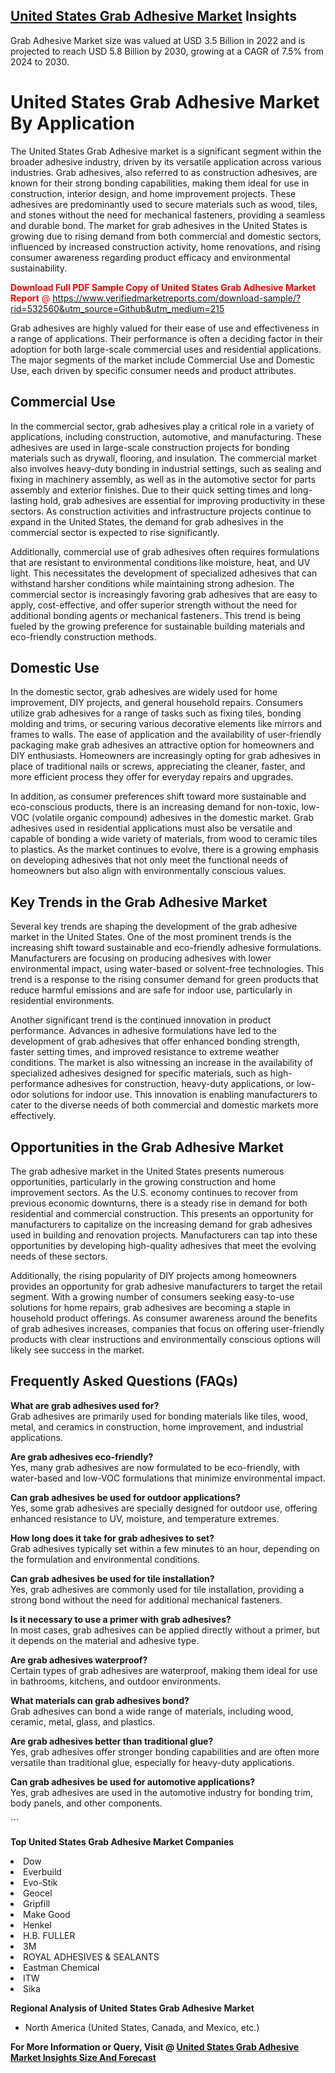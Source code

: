 <h2><a href="https://www.verifiedmarketreports.com/download-sample/?rid=532560&amp;utm_source=Github&amp;utm_medium=215" target="_blank">United States Grab Adhesive Market</a> Insights</h2><p>Grab Adhesive Market size was valued at USD 3.5 Billion in 2022 and is projected to reach USD 5.8 Billion by 2030, growing at a CAGR of 7.5% from 2024 to 2030.</p><p> <h1>United States Grab Adhesive Market By Application</h1> <p>The United States Grab Adhesive market is a significant segment within the broader adhesive industry, driven by its versatile application across various industries. Grab adhesives, also referred to as construction adhesives, are known for their strong bonding capabilities, making them ideal for use in construction, interior design, and home improvement projects. These adhesives are predominantly used to secure materials such as wood, tiles, and stones without the need for mechanical fasteners, providing a seamless and durable bond. The market for grab adhesives in the United States is growing due to rising demand from both commercial and domestic sectors, influenced by increased construction activity, home renovations, and rising consumer awareness regarding product efficacy and environmental sustainability. <p><span class=""><span style="color: #ff0000;"><strong>Download Full PDF Sample Copy of United States Grab Adhesive Market Report</strong> @ </span><a href="https://www.verifiedmarketreports.com/download-sample/?rid=532560&amp;utm_source=Github&amp;utm_medium=215" target="_blank">https://www.verifiedmarketreports.com/download-sample/?rid=532560&amp;utm_source=Github&amp;utm_medium=215</a></span></p> <p>Grab adhesives are highly valued for their ease of use and effectiveness in a range of applications. Their performance is often a deciding factor in their adoption for both large-scale commercial uses and residential applications. The major segments of the market include Commercial Use and Domestic Use, each driven by specific consumer needs and product attributes.</p> <h2>Commercial Use</h2> <p>In the commercial sector, grab adhesives play a critical role in a variety of applications, including construction, automotive, and manufacturing. These adhesives are used in large-scale construction projects for bonding materials such as drywall, flooring, and insulation. The commercial market also involves heavy-duty bonding in industrial settings, such as sealing and fixing in machinery assembly, as well as in the automotive sector for parts assembly and exterior finishes. Due to their quick setting times and long-lasting hold, grab adhesives are essential for improving productivity in these sectors. As construction activities and infrastructure projects continue to expand in the United States, the demand for grab adhesives in the commercial sector is expected to rise significantly. <p>Additionally, commercial use of grab adhesives often requires formulations that are resistant to environmental conditions like moisture, heat, and UV light. This necessitates the development of specialized adhesives that can withstand harsher conditions while maintaining strong adhesion. The commercial sector is increasingly favoring grab adhesives that are easy to apply, cost-effective, and offer superior strength without the need for additional bonding agents or mechanical fasteners. This trend is being fueled by the growing preference for sustainable building materials and eco-friendly construction methods.</p> <h2>Domestic Use</h2> <p>In the domestic sector, grab adhesives are widely used for home improvement, DIY projects, and general household repairs. Consumers utilize grab adhesives for a range of tasks such as fixing tiles, bonding molding and trims, or securing various decorative elements like mirrors and frames to walls. The ease of application and the availability of user-friendly packaging make grab adhesives an attractive option for homeowners and DIY enthusiasts. Homeowners are increasingly opting for grab adhesives in place of traditional nails or screws, appreciating the cleaner, faster, and more efficient process they offer for everyday repairs and upgrades. <p>In addition, as consumer preferences shift toward more sustainable and eco-conscious products, there is an increasing demand for non-toxic, low-VOC (volatile organic compound) adhesives in the domestic market. Grab adhesives used in residential applications must also be versatile and capable of bonding a wide variety of materials, from wood to ceramic tiles to plastics. As the market continues to evolve, there is a growing emphasis on developing adhesives that not only meet the functional needs of homeowners but also align with environmentally conscious values.</p> <h2>Key Trends in the Grab Adhesive Market</h2> <p>Several key trends are shaping the development of the grab adhesive market in the United States. One of the most prominent trends is the increasing shift toward sustainable and eco-friendly adhesive formulations. Manufacturers are focusing on producing adhesives with lower environmental impact, using water-based or solvent-free technologies. This trend is a response to the rising consumer demand for green products that reduce harmful emissions and are safe for indoor use, particularly in residential environments.</p> <p>Another significant trend is the continued innovation in product performance. Advances in adhesive formulations have led to the development of grab adhesives that offer enhanced bonding strength, faster setting times, and improved resistance to extreme weather conditions. The market is also witnessing an increase in the availability of specialized adhesives designed for specific materials, such as high-performance adhesives for construction, heavy-duty applications, or low-odor solutions for indoor use. This innovation is enabling manufacturers to cater to the diverse needs of both commercial and domestic markets more effectively.</p> <h2>Opportunities in the Grab Adhesive Market</h2> <p>The grab adhesive market in the United States presents numerous opportunities, particularly in the growing construction and home improvement sectors. As the U.S. economy continues to recover from previous economic downturns, there is a steady rise in demand for both residential and commercial construction. This presents an opportunity for manufacturers to capitalize on the increasing demand for grab adhesives used in building and renovation projects. Manufacturers can tap into these opportunities by developing high-quality adhesives that meet the evolving needs of these sectors.</p> <p>Additionally, the rising popularity of DIY projects among homeowners provides an opportunity for grab adhesive manufacturers to target the retail segment. With a growing number of consumers seeking easy-to-use solutions for home repairs, grab adhesives are becoming a staple in household product offerings. As consumer awareness around the benefits of grab adhesives increases, companies that focus on offering user-friendly products with clear instructions and environmentally conscious options will likely see success in the market.</p> <h2>Frequently Asked Questions (FAQs)</h2> <p><strong>What are grab adhesives used for?</strong><br>Grab adhesives are primarily used for bonding materials like tiles, wood, metal, and ceramics in construction, home improvement, and industrial applications.</p> <p><strong>Are grab adhesives eco-friendly?</strong><br>Yes, many grab adhesives are now formulated to be eco-friendly, with water-based and low-VOC formulations that minimize environmental impact.</p> <p><strong>Can grab adhesives be used for outdoor applications?</strong><br>Yes, some grab adhesives are specially designed for outdoor use, offering enhanced resistance to UV, moisture, and temperature extremes.</p> <p><strong>How long does it take for grab adhesives to set?</strong><br>Grab adhesives typically set within a few minutes to an hour, depending on the formulation and environmental conditions.</p> <p><strong>Can grab adhesives be used for tile installation?</strong><br>Yes, grab adhesives are commonly used for tile installation, providing a strong bond without the need for additional mechanical fasteners.</p> <p><strong>Is it necessary to use a primer with grab adhesives?</strong><br>In most cases, grab adhesives can be applied directly without a primer, but it depends on the material and adhesive type.</p> <p><strong>Are grab adhesives waterproof?</strong><br>Certain types of grab adhesives are waterproof, making them ideal for use in bathrooms, kitchens, and outdoor environments.</p> <p><strong>What materials can grab adhesives bond?</strong><br>Grab adhesives can bond a wide range of materials, including wood, ceramic, metal, glass, and plastics.</p> <p><strong>Are grab adhesives better than traditional glue?</strong><br>Yes, grab adhesives offer stronger bonding capabilities and are often more versatile than traditional glue, especially for heavy-duty applications.</p> <p><strong>Can grab adhesives be used for automotive applications?</strong><br>Yes, grab adhesives are used in the automotive industry for bonding trim, body panels, and other components.</p> ```</p><p><strong>Top United States Grab Adhesive Market Companies</strong></p><div data-test-id=""><p><li>Dow</li><li> Everbuild</li><li> Evo-Stik</li><li> Geocel</li><li> Gripfill</li><li> Make Good</li><li> Henkel</li><li> H.B. FULLER</li><li> 3M</li><li> ROYAL ADHESIVES & SEALANTS</li><li> Eastman Chemical</li><li> ITW</li><li> Sika</li></p><div><strong>Regional Analysis of&nbsp;United States Grab Adhesive Market</strong></div><ul><li dir="ltr"><p dir="ltr">North America&nbsp;(United States, Canada, and Mexico, etc.)</p></li></ul><p><strong>For More Information or Query, Visit @&nbsp;</strong><strong><a href="https://www.verifiedmarketreports.com/product/grab-adhesive-market/?utm_source=Github&amp;utm_medium=215" target="_blank">United States Grab Adhesive Market Insights Size And Forecast</a></strong></p></div>
